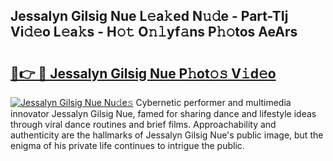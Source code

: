 ## Jessalyn Gilsig Nue L𝚎a𝚔ed N𝚞𝚍e - Part-TIj Vi𝚍𝚎o L𝚎a𝚔s - H𝚘𝚝 O𝚗𝚕yf𝚊ns P𝚑𝚘tos AeArs

# <h2><a href="http://kf5qhoq.oniu.top/?m=Jessalyn+Gilsig+Nue">🔗👉 🔴 Jessalyn Gilsig Nue P𝚑ot𝚘𝚜 V𝚒d𝚎o</a></h2>

[![Jessalyn Gilsig Nue Nu𝚍e𝚜](https://i.imgur.com/0qMVB7G.gif)](http://kf5qhoq.oniu.top/?m=Jessalyn+Gilsig+Nue)
Cybernetic performer and multimedia innovator Jessalyn Gilsig Nue, famed for sharing dance and lifestyle ideas through viral dance routines and brief films. Approachability and authenticity are the hallmarks of Jessalyn Gilsig Nue's public image, but the enigma of his private life continues to intrigue the public.  
